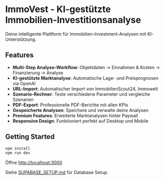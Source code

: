 # ImmoVest - KI-gestützte Immobilien-Investitionsanalyse

Deine intelligente Plattform für Immobilien-Investment-Analysen mit KI-Unterstützung.

## Features

- **Multi-Step Analyse-Workflow**: Objektdaten → Einnahmen & Kosten → Finanzierung → Analyse
- **KI-gestützte Marktanalyse**: Automatische Lage- und Preisprognosen via OpenAI
- **URL-Import**: Automatischer Import von ImmobilienScout24, Immowelt
- **Szenario-Rechner**: Teste verschiedene Parameter und vergleiche Szenarien
- **PDF-Export**: Professionelle PDF-Berichte mit allen KPIs
- **Gespeicherte Analysen**: Speichere und verwalte deine Analysen
- **Premium Features**: Erweiterte Marktanalysen hinter Paywall
- **Responsive Design**: Funktioniert perfekt auf Desktop und Mobile

## Getting Started

```bash
npm install
npm run dev
```

Öffne [http://localhost:3000](http://localhost:3000)

Siehe [SUPABASE_SETUP.md](./SUPABASE_SETUP.md) für Database Setup.
